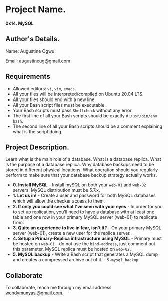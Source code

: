 # Project Name.

**0x14. MySQL**

## Author's Details.

Name: Augustine Ogwu

Email: augustineug@gmail.com

## Requirements

- Allowed editors: `vi`, `vim`, `emacs`.
- All your files will be interpreted/compiled on Ubuntu 20.04 LTS.
- All your files should end with a new line.
- All your Bash script files must be executable.
- Your Bash scripts must pass `Shellcheck` without any error.
- The first line of all your Bash scripts should be exactly `#!/usr/bin/env bash`.
- The second line of all your Bash scripts should be a comment explaining what is the script doing.

## Project Description.

Learn what is the main role of a database. What is a database replica.
What is the purpose of a database replica. Why database backups need to be stored in different physical locations. What operation should you regularly perform to make sure that your database backup strategy actually works.

- **0. Install MySQL** - Install mySQL on both your `web-01` and `web-02` servers. MySQL distribution must be 5.7.x.
- **1. Let us in!** - Create a user and password for both MySQL databases which will allow the checker access to them.
- **2. If only you could see what I've seen with your eyes** - In order for you to set up replication, you’ll need to have a database with at least one table and one row in your primary MySQL server (web-01) to replicate from.
- **3. Quite an experience to live in fear, isn't it?** - On your primary MySQL server (web-01), create a new user for the replica server.
- **4. Setup a Primary-Replica infrastructure using MySQL** - Primary must be hosted on `web-01` - do not use the `bind-address`, just comment out this parameter. MySQL replica must be hosted on `web-02`.
- **5. MySQL backup** - Write a Bash script that generates a MySQL dump and creates a compressed archive out of it. - `5-mysql_backup`.

## Collaborate

To collaborate, reach me through my email address wendymunyasi@gmail.com.
